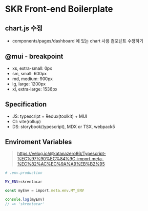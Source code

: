 # SKR Front-end Boilerplate

## chart.js 수정

-   components/pages/dashboard 에 있는 chart 사용 컴포넌트 수정하기

## @mui - breakpoint

-   xs, extra-small: 0px
-   sm, small: 600px
-   md, medium: 900px
-   lg, large: 1200px
-   xl, extra-large: 1536px

## Specification

-   JS: typescript + Redux(toolkit) + MUI
-   CI: vite(rollup)
-   DS: storybook(typescript), MDX or TSX, webpack5

## Enviroment Variables

> https://velog.io/@katanazero86/Typescript-%EC%97%90%EC%84%9C-import.meta-%EC%82%AC%EC%9A%A9%EB%B2%95

```sh
# .env.production

MY_ENV=skrentacar
```

```ts
const myEnv = import.meta.env.MY_ENV

console.log(myEnv)
// => 'skrentacar'
```
